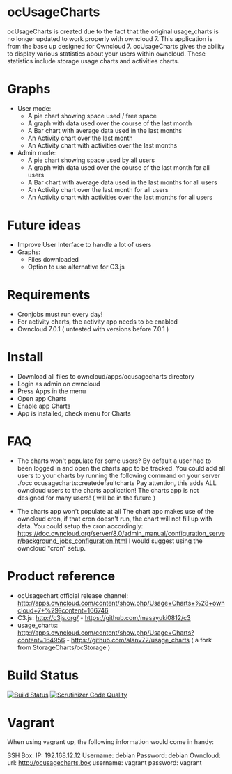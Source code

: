 ocUsageCharts
=============
ocUsageCharts is created due to the fact that the original usage_charts is no longer updated to work properly with owncloud 7.
This application is from the base up designed for Owncloud 7.
ocUsageCharts gives the ability to display various statistics about your users within owncloud.
These statistics include storage usage charts and activities charts.

Graphs
======
- User mode:
    - A pie chart showing space used / free space
    - A graph with data used over the course of the last month
    - A Bar chart with average data used in the last months
    - An Activity chart over the last month
    - An Activity chart with activities over the last months
- Admin mode:
    - A pie chart showing space used by all users
    - A graph with data used over the course of the last month for all users
    - A Bar chart with average data used in the last months for all users
    - An Activity chart over the last month for all users
    - An Activity chart with activities over the last months for all users

Future ideas
============
- Improve User Interface to handle a lot of users
- Graphs:
    - Files downloaded
    - Option to use alternative for C3.js

Requirements
============
- Cronjobs must run every day!
- For activity charts, the activity app needs to be enabled
- Owncloud 7.0.1 ( untested with versions before 7.0.1 )

Install
=======
- Download all files to owncloud/apps/ocusagecharts directory
- Login as admin on owncloud
- Press Apps in the menu
- Open app Charts
- Enable app Charts
- App is installed, check menu for Charts

FAQ
===
- The charts won't populate for some users?
By default a user had to been logged in and open the charts app to be tracked.
You could add all users to your charts by running the following command on your server
./occ ocusagecharts:createdefaultcharts
Pay attention, this adds ALL owncloud users to the charts application! 
The charts app is not designed for many users! ( will be in the future )

- The charts app won't populate at all
The chart app makes use of the owncloud cron, if that cron doesn't run, the chart will not fill up with data.
You could setup the cron accordingly:
https://doc.owncloud.org/server/8.0/admin_manual/configuration_server/background_jobs_configuration.html
I would suggest using the owncloud "cron" setup.

Product reference
=================
- ocUsagechart official release channel: http://apps.owncloud.com/content/show.php/Usage+Charts+%28+owncloud+7+%29?content=166746
- C3.js: http://c3js.org/ - https://github.com/masayuki0812/c3
- usage_charts: http://apps.owncloud.com/content/show.php/Usage+Charts?content=164956 - https://github.com/alanv72/usage_charts ( a fork from StorageCharts/ocStorage )

Build Status
============
[![Build Status](https://travis-ci.org/arnovr/ocusagecharts.svg?branch=master)](https://travis-ci.org/arnovr/ocusagecharts)
[![Scrutinizer Code Quality](https://scrutinizer-ci.com/g/arnovr/ocusagecharts/badges/quality-score.png?b=master)](https://scrutinizer-ci.com/g/arnovr/ocusagecharts/?branch=master)

Vagrant
=======
When using vagrant up, the following information would come in handy:

SSH Box:
IP: 192.168.12.12
Username: debian
Password: debian
Owncloud:
url: http://ocusagecharts.box
username: vagrant
password: vagrant